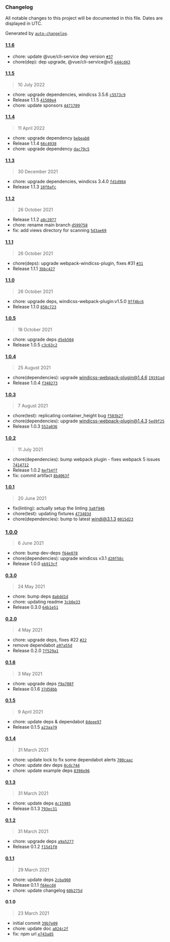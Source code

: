 ### Changelog

All notable changes to this project will be documented in this file. Dates are displayed in UTC.

Generated by [`auto-changelog`](https://github.com/CookPete/auto-changelog).

#### [1.1.6](https://github.com/windicss/vue-cli-plugin-windicss/compare/1.1.5...1.1.6)

- chore: update @vue/cli-service dep version [`#37`](https://github.com/windicss/vue-cli-plugin-windicss/pull/37)
- chore(dep): dep upgrade, @vue/cli-service@v5 [`e44cd43`](https://github.com/windicss/vue-cli-plugin-windicss/commit/e44cd4378c3f685f987188e21b3ab34b06ed3258)

#### [1.1.5](https://github.com/windicss/vue-cli-plugin-windicss/compare/1.1.4...1.1.5)

> 10 July 2022

- chore: upgrade dependencies, windicss 3.5.6 [`c5573c9`](https://github.com/windicss/vue-cli-plugin-windicss/commit/c5573c95f2931c5a8b7e2a5ffd570c5228f3aefa)
- Release 1.1.5 [`41500e4`](https://github.com/windicss/vue-cli-plugin-windicss/commit/41500e4226af73e7ec7306db603b78f4aff153a8)
- chore: update sponsors [`4471709`](https://github.com/windicss/vue-cli-plugin-windicss/commit/44717094a6a17f4d5cd6ce26467a72bfa68a8fe4)

#### [1.1.4](https://github.com/windicss/vue-cli-plugin-windicss/compare/1.1.3...1.1.4)

> 11 April 2022

- chore: upgrade dependency [`bebeab0`](https://github.com/windicss/vue-cli-plugin-windicss/commit/bebeab09d4854cf99502a7f7324c9c112033a87d)
- Release 1.1.4 [`66c4938`](https://github.com/windicss/vue-cli-plugin-windicss/commit/66c49380e0bd2a561a860a3185b0ffc1731468ed)
- chore: upgrade dependency [`dac79c5`](https://github.com/windicss/vue-cli-plugin-windicss/commit/dac79c55c352284f68d701c61080a1aa0018f840)

#### [1.1.3](https://github.com/windicss/vue-cli-plugin-windicss/compare/1.1.2...1.1.3)

> 30 December 2021

- chore: upgrade dependencies, windicss 3.4.0 [`fd1d984`](https://github.com/windicss/vue-cli-plugin-windicss/commit/fd1d984c4b9e6c8524bd6aee1fc66d761b8b9fb7)
- Release 1.1.3 [`10f0afc`](https://github.com/windicss/vue-cli-plugin-windicss/commit/10f0afc65675f93d8e6079fd457803a62564b1c3)

#### [1.1.2](https://github.com/windicss/vue-cli-plugin-windicss/compare/1.1.1...1.1.2)

> 26 October 2021

- Release 1.1.2 [`a8c2077`](https://github.com/windicss/vue-cli-plugin-windicss/commit/a8c207705ef239bd7b5951238b47e74010ffa0cf)
- chore: rename main branch [`d599758`](https://github.com/windicss/vue-cli-plugin-windicss/commit/d599758e477383251439c02731eecf491f70899e)
- fix: add views directory for scanning [`5d3ae69`](https://github.com/windicss/vue-cli-plugin-windicss/commit/5d3ae696c4cd2b9a638b8f058a7a6ca31d1bb1a6)

#### [1.1.1](https://github.com/windicss/vue-cli-plugin-windicss/compare/1.1.0...1.1.1)

> 26 October 2021

- chore(deps): upgrade webpack-windicss-plugin, fixes #31 [`#31`](https://github.com/windicss/vue-cli-plugin-windicss/issues/31)
- Release 1.1.1 [`3bbc427`](https://github.com/windicss/vue-cli-plugin-windicss/commit/3bbc427ae73fb5e49e8ecf537a2d84b95a4decf8)

#### [1.1.0](https://github.com/windicss/vue-cli-plugin-windicss/compare/1.0.5...1.1.0)

> 26 October 2021

- chore: upgrade deps, windicss-webpack-plugin:v1.5.0 [`9ff4bc6`](https://github.com/windicss/vue-cli-plugin-windicss/commit/9ff4bc68b265312723401da0bac30e6f0e6ab2e3)
- Release 1.1.0 [`858c723`](https://github.com/windicss/vue-cli-plugin-windicss/commit/858c723042387866bd4f6e130a392936fa8d60d7)

#### [1.0.5](https://github.com/windicss/vue-cli-plugin-windicss/compare/1.0.4...1.0.5)

> 18 October 2021

- chore: upgrade deps [`d5eb504`](https://github.com/windicss/vue-cli-plugin-windicss/commit/d5eb5040fb5d598fa0e73c04511bf83d44b8597f)
- Release 1.0.5 [`c3c63c2`](https://github.com/windicss/vue-cli-plugin-windicss/commit/c3c63c2a160da4692dea066028ac389ac4bc6697)

#### [1.0.4](https://github.com/windicss/vue-cli-plugin-windicss/compare/1.0.3...1.0.4)

> 25 August 2021

- chore(dependencies): upgrade windicss-webpack-plugin@1.4.6 [`19191ad`](https://github.com/windicss/vue-cli-plugin-windicss/commit/19191adb79cd89805e3fbea7f512078061bfdb66)
- Release 1.0.4 [`f348273`](https://github.com/windicss/vue-cli-plugin-windicss/commit/f348273bad542381d4e100c2d0c7108edd3d7c24)

#### [1.0.3](https://github.com/windicss/vue-cli-plugin-windicss/compare/1.0.2...1.0.3)

> 7 August 2021

- chore(test): replicating container_height bug [`f503b2f`](https://github.com/windicss/vue-cli-plugin-windicss/commit/f503b2f640b5dd6f6439ef5550c9839d07f98a36)
- chore(dependencies): upgrade windicss-webpack-plugin@1.4.3 [`5ed9f25`](https://github.com/windicss/vue-cli-plugin-windicss/commit/5ed9f253a14ccf2b2a3dec3c52808ffc58084bff)
- Release 1.0.3 [`552a036`](https://github.com/windicss/vue-cli-plugin-windicss/commit/552a0367c548713e2d0e827434163692c87e0835)

#### [1.0.2](https://github.com/windicss/vue-cli-plugin-windicss/compare/1.0.1...1.0.2)

> 11 July 2021

- chore(dependencies): bump webpack plugin - fixes webpack 5 issues [`7414712`](https://github.com/windicss/vue-cli-plugin-windicss/commit/74147120f5a6ec0e60d95df8ea92bccd51232691)
- Release 1.0.2 [`6ef54ff`](https://github.com/windicss/vue-cli-plugin-windicss/commit/6ef54ff9dc36e69d53385fcfd0c1fc986ccdd677)
- fix: commit artifact [`8b4063f`](https://github.com/windicss/vue-cli-plugin-windicss/commit/8b4063fd87ed04be0bdd8e4f9a02c572fe3d18f8)

#### [1.0.1](https://github.com/windicss/vue-cli-plugin-windicss/compare/1.0.0...1.0.1)

> 20 June 2021

- fix(linting): actually setup the linting [`3a8f946`](https://github.com/windicss/vue-cli-plugin-windicss/commit/3a8f9467c8f3d5408185c981ae729a70d9c1b00b)
- chore(test): updating fixtures [`473403d`](https://github.com/windicss/vue-cli-plugin-windicss/commit/473403d54703c65babb597f955c490ee93feb19c)
- chore(dependencies): bump to latest windi@3.1.3 [`0015d23`](https://github.com/windicss/vue-cli-plugin-windicss/commit/0015d2387fff51dc9534bdf032565c1595e93a79)

### [1.0.0](https://github.com/windicss/vue-cli-plugin-windicss/compare/0.3.0...1.0.0)

> 6 June 2021

- chore: bump dev-deps [`f64e078`](https://github.com/windicss/vue-cli-plugin-windicss/commit/f64e078a3e410113148cee92971d25e8e4ee461a)
- chore(dependencies): upgrade windicss v3.1 [`d20f58c`](https://github.com/windicss/vue-cli-plugin-windicss/commit/d20f58c34718a35c6150c9dee3c931ed9c87d8c7)
- Release 1.0.0 [`eb913cf`](https://github.com/windicss/vue-cli-plugin-windicss/commit/eb913cf2d0c659f644f19ffc4350a03cbc2927e5)

#### [0.3.0](https://github.com/windicss/vue-cli-plugin-windicss/compare/0.2.0...0.3.0)

> 24 May 2021

- chore: bump deps [`8a6dd1d`](https://github.com/windicss/vue-cli-plugin-windicss/commit/8a6dd1d5b0b42d8d661c5408fa4658cf0f2f7104)
- chore: updating readme [`3cb0e33`](https://github.com/windicss/vue-cli-plugin-windicss/commit/3cb0e33149fa9049940d98aafa2cffaf1bca0a60)
- Release 0.3.0 [`64b1e51`](https://github.com/windicss/vue-cli-plugin-windicss/commit/64b1e51e6be4dbf72b5a1a5f1fc6782de34448aa)

#### [0.2.0](https://github.com/windicss/vue-cli-plugin-windicss/compare/0.1.6...0.2.0)

> 4 May 2021

- chore: upgrade deps, fixes #22 [`#22`](https://github.com/windicss/vue-cli-plugin-windicss/issues/22)
- remove dependabot [`a97a55d`](https://github.com/windicss/vue-cli-plugin-windicss/commit/a97a55d2dde3f1a83e18ce008f87a488a8ca5f43)
- Release 0.2.0 [`7f529a1`](https://github.com/windicss/vue-cli-plugin-windicss/commit/7f529a1fdb46df6604f6b5c498ac175cb7e0b034)

#### [0.1.6](https://github.com/windicss/vue-cli-plugin-windicss/compare/0.1.5...0.1.6)

> 3 May 2021

- chore: upgrade deps [`f9a708f`](https://github.com/windicss/vue-cli-plugin-windicss/commit/f9a708fe9f459ca725d6324845f552c4201e783c)
- Release 0.1.6 [`37d58bb`](https://github.com/windicss/vue-cli-plugin-windicss/commit/37d58bba4bc0788cfe02cafd191f24437c75f93d)

#### [0.1.5](https://github.com/windicss/vue-cli-plugin-windicss/compare/0.1.4...0.1.5)

> 9 April 2021

- chore: update deps & dependabot [`8deee97`](https://github.com/windicss/vue-cli-plugin-windicss/commit/8deee972c0ca0b47d1d227af32508352bc0560fd)
- Release 0.1.5 [`a23aa79`](https://github.com/windicss/vue-cli-plugin-windicss/commit/a23aa796da03bd3c963bc95a33c10838b8d83c54)

#### [0.1.4](https://github.com/windicss/vue-cli-plugin-windicss/compare/0.1.3...0.1.4)

> 31 March 2021

- chore: update lock to fix some dependabot alerts [`700caac`](https://github.com/windicss/vue-cli-plugin-windicss/commit/700caac4eb1d94b8b8c364f9e74f2eed3e2f65e7)
- chore: update dev deps [`0cdc744`](https://github.com/windicss/vue-cli-plugin-windicss/commit/0cdc7447474151ce84b027724ef3f91063d6cf9f)
- chore: update example deps [`8398e96`](https://github.com/windicss/vue-cli-plugin-windicss/commit/8398e960bb011b8bc5329ff3dce711c4af02948d)

#### [0.1.3](https://github.com/windicss/vue-cli-plugin-windicss/compare/0.1.2...0.1.3)

> 31 March 2021

- chore: update deps [`4c15985`](https://github.com/windicss/vue-cli-plugin-windicss/commit/4c15985199fead079af9a7c76a80c219ec71ff97)
- Release 0.1.3 [`793ec31`](https://github.com/windicss/vue-cli-plugin-windicss/commit/793ec313b8fdb8989691d4c4cc145d3f7b52b498)

#### [0.1.2](https://github.com/windicss/vue-cli-plugin-windicss/compare/0.1.1...0.1.2)

> 31 March 2021

- chore: upgrade deps [`a9a5277`](https://github.com/windicss/vue-cli-plugin-windicss/commit/a9a52770a1186994b52e1421cdefff17001a26dc)
- Release 0.1.2 [`f15d1f0`](https://github.com/windicss/vue-cli-plugin-windicss/commit/f15d1f0aab63ba392075f6f4400b1feb53164b8d)

#### [0.1.1](https://github.com/windicss/vue-cli-plugin-windicss/compare/0.1.0...0.1.1)

> 29 March 2021

- chore: update deps [`2cba960`](https://github.com/windicss/vue-cli-plugin-windicss/commit/2cba96052497b5f4a2ae659e0eefd4bfc8941020)
- Release 0.1.1 [`f64ecd4`](https://github.com/windicss/vue-cli-plugin-windicss/commit/f64ecd43769e4a7ff5c821d4ef2f9ace327eb79f)
- chore: update changelog [`60b275d`](https://github.com/windicss/vue-cli-plugin-windicss/commit/60b275d510c1c93a9e48d0f0e21737089ae0be5e)

#### 0.1.0

> 23 March 2021

- initial commit [`39b7e09`](https://github.com/windicss/vue-cli-plugin-windicss/commit/39b7e096ae6b1e1142048b535e5d9ff2748dea9d)
- chore: update doc [`a024c2f`](https://github.com/windicss/vue-cli-plugin-windicss/commit/a024c2f967ad299e65c0b33728c09aecf034b42e)
- fix: npm url [`e743a85`](https://github.com/windicss/vue-cli-plugin-windicss/commit/e743a85cca823fa5a342d72506ba16cc8e0533ce)
